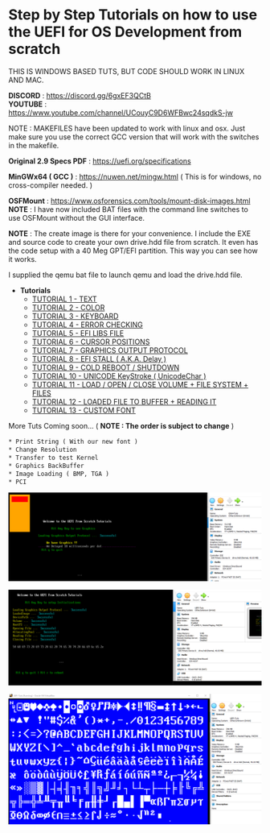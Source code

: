 # Step by Step Tutorials on how to use the UEFI for OS Development from scratch

THIS IS WINDOWS BASED TUTS, BUT CODE SHOULD WORK IN LINUX AND MAC.  

**DISCORD** : https://discord.gg/6gxEF3QCtB  
**YOUTUBE** : https://www.youtube.com/channel/UCouyC9D6WFBwc24sqdkS-jw  

NOTE : MAKEFILES have been updated to work with linux and osx. Just make sure you use the correct GCC version that will work with the switches in the makefile.  

**Original 2.9 Specs PDF** : https://uefi.org/specifications  

**MinGWx64 ( GCC )** : https://nuwen.net/mingw.html ( This is for windows, no cross-compiler needed. )  

**OSFMount** : https://www.osforensics.com/tools/mount-disk-images.html  
**NOTE** : I have now included BAT files with the command line switches to use OSFMount without the GUI interface.  

**NOTE** : The create image is there for your convenience. I include the EXE and source code to create your own drive.hdd file from scratch. It even has the code setup with a 40 Meg GPT/EFI partition. This way you can see how it works.  

I supplied the qemu bat file to launch qemu and load the drive.hdd file.

- **Tutorials**
    - [TUTORIAL	 1 - TEXT](https://github.com/ThatOSDev/UEFI-Tuts/tree/master/src/tutorial%201)  
    - [TUTORIAL  2 - COLOR](https://github.com/ThatOSDev/UEFI-Tuts/tree/master/src/tutorial%202)  
    - [TUTORIAL  3 - KEYBOARD](https://github.com/ThatOSDev/UEFI-Tuts/tree/master/src/tutorial%203)  
    - [TUTORIAL  4 - ERROR CHECKING](https://github.com/ThatOSDev/UEFI-Tuts/tree/master/src/tutorial%204)  
    - [TUTORIAL  5 - EFI LIBS FILE](https://github.com/ThatOSDev/UEFI-Tuts/tree/master/src/tutorial%205) 
    - [TUTORIAL  6 - CURSOR POSITIONS](https://github.com/ThatOSDev/UEFI-Tuts/tree/master/src/tutorial%206) 
    - [TUTORIAL  7 - GRAPHICS OUTPUT PROTOCOL](https://github.com/ThatOSDev/UEFI-Tuts/tree/master/src/tutorial%207)
    - [TUTORIAL  8 - EFI STALL ( A.K.A. Delay )](https://github.com/ThatOSDev/UEFI-Tuts/tree/master/src/tutorial%208)    
    - [TUTORIAL  9 - COLD REBOOT / SHUTDOWN](https://github.com/ThatOSDev/UEFI-Tuts/tree/master/src/tutorial%209)  
    - [TUTORIAL 10 - UNICODE KeyStroke ( UnicodeChar )](https://github.com/ThatOSDev/UEFI-Tuts/tree/master/src/tutorial%2010)
    - [TUTORIAL 11 - LOAD / OPEN / CLOSE VOLUME + FILE SYSTEM + FILES](https://github.com/ThatOSDev/UEFI-Tuts/tree/master/src/tutorial%2011)  
    - [TUTORIAL 12 - LOADED FILE TO BUFFER + READING IT](https://github.com/ThatOSDev/UEFI-Tuts/tree/master/src/tutorial%2012)
    - [TUTORIAL 13 - CUSTOM FONT](https://github.com/ThatOSDev/UEFI-Tuts/tree/master/src/tutorial%2013)

More Tuts Coming soon... ( **NOTE : The order is subject to change** )  

    * Print String ( With our new font )  
    * Change Resolution  
    * Transfer to test Kernel   
    * Graphics BackBuffer  
    * Image Loading ( BMP, TGA )  
    * PCI  

![Current Progress](progress.png)  

![Current Progress](progress2.png)  

![Current Progress](progress3.png)  
